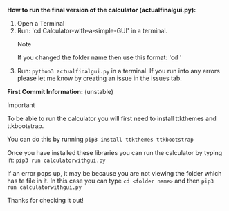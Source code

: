 **How to run the final version of the calculator (actualfinalgui.py):**

1. Open a Terminal
2. Run: 'cd Calculator-with-a-simple-GUI' in a terminal.
   > [!NOTE]
   > If you changed the folder name then use this format: 'cd <folder name here>'
4. Run: `python3 actualfinalgui.py` in a terminal.
If you run into any errors please let me know by creating an issue in the issues tab.

**First Commit Information:** (unstable)

> [!IMPORTANT]
> To be able to run the calculator you will first need to install ttkthemes and ttkbootstrap.

You can do this by running `pip3 install ttkthemes ttkbootstrap`

Once you have installed these libraries you can run the calculator by typing in: `pip3 run calculatorwithgui.py`

If an error pops up, it may be because you are not viewing the folder which has te file in it.  In this case you can type `cd <folder name>` and then `pip3 run calculatorwithgui.py`

Thanks for checking it out!

